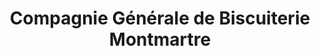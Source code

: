 ---
title: "Compagnie Générale de Biscuiterie Montmartre"
url: /paris/compagnie-generale-de-biscuiterie-montmartre/
shop: pâtisserie
---